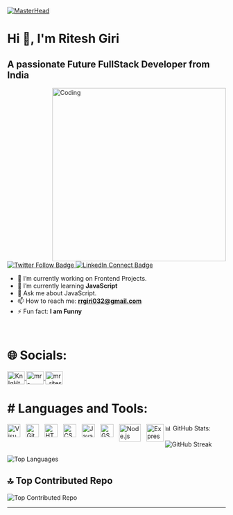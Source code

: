 [![MasterHead](https://firebasestorage.googleapis.com/v0/b/flexi-coding.appspot.com/o/dempgi7-520f8d5f-63d4-4453-8822-dbc149ae27f8.gif?alt=media&token=91c0c7b2-93c3-4029-b011-1a8703c5730d)](your-profile-link)

# Hi 👋, I'm Ritesh Giri
## A passionate Future FullStack Developer from India

<img align="right" alt="Coding" width="400" src="https://cdn.dribbble.com/users/1162077/screenshots/3848914/programmer.gif">

<p align="left"> 
  <a href="https://twitter.com/@KnIgHtG11697565" target="blank">
    <img src="https://img.shields.io/twitter/follow/KnIgHtG11697565?logo=twitter&style=for-the-badge" alt="Twitter Follow Badge" />
  </a>
  <a href="https://www.linkedin.com/in/ritesh-giri-b8b770242" target="_blank">
    <img src="https://img.shields.io/badge/Connect%20with%20Me-0077B5?style=for-the-badge&logo=linkedin" alt="LinkedIn Connect Badge" />
  </a>
</p>



- 🔭 I’m currently working on Frontend Projects.
- 🌱 I’m currently learning **JavaScript**
- 💬 Ask me about JavaScript.
- 📫 How to reach me: **rrgiri032@gmail.com**
- ⚡ Fun fact: **I am Funny**

<br>

<h1>🌐 Socials:</h1>
<p align="left">
  <a href="https://twitter.com/KnIgHtG11697565" target="_blank">
    <img align="center" src="https://raw.githubusercontent.com/rahuldkjain/github-profile-readme-generator/master/src/images/icons/Social/twitter.svg" alt="KnIgHtG11697565" height="30" width="40" />
  </a>
  <a href="https://www.linkedin.com/in/ritesh-giri-b8b770242/" target="_blank">
    <img align="center" src="https://raw.githubusercontent.com/rahuldkjain/github-profile-readme-generator/master/src/images/icons/Social/linked-in-alt.svg" alt="mr-ritesh-giri" height="30" width="40" />
  </a>
  <a href="https://instagram.com/mr_ritesh_giri" target="_blank">
    <img align="center" src="https://raw.githubusercontent.com/rahuldkjain/github-profile-readme-generator/master/src/images/icons/Social/instagram.svg" alt="mr_ritesh_giri" height="30" width="40" />
  </a>
</p>

<h1># Languages and Tools:</h1>
<img align="left" alt="Visual Studio Code" width="30px" src="https://cdn.jsdelivr.net/gh/devicons/devicon/icons/vscode/vscode-original.svg" style="padding-right:10px;" />
<img align="left" alt="Git" width="30px" src="https://cdn.jsdelivr.net/gh/devicons/devicon/icons/git/git-original.svg" style="padding-right:10px;" />
<img align="left" alt="HTML5" width="30px" src="https://cdn.jsdelivr.net/gh/devicons/devicon/icons/html5/html5-original.svg" style="padding-right:10px;" />
<img align="left" alt="CSS3" width="30px" src="https://cdn.jsdelivr.net/gh/devicons/devicon/icons/css3/css3-original.svg" style="padding-right:10px;" />
<img align="left" alt="JavaScript" width="30px" src="https://cdn.jsdelivr.net/gh/devicons/devicon/icons/javascript/javascript-original.svg" style="padding-right:10px;" />
<img align="left" alt="GSAP" width="30px" src="https://cdn.worldvectorlogo.com/logos/gsap-greensock.svg" style="padding-right:10px;" />
<img align="left" alt="Node.js" width="50px" height="40px" src="https://upload.wikimedia.org/wikipedia/commons/d/d9/Node.js_logo.svg" style="padding-right:10px;" />
<img align="left" alt="Express.js" width="40px" src="data:image/svg+xml,%3Csvg xmlns='http://www.w3.org/2000/svg' viewBox='0 0 128 128'%3E%3Cpath fill='%23FFFFFF' d='M22.266 20.969c-.55-.484-1.39-.652-2.215-.432-2.961.646-3.705 3.971-1.629 6.078 1.068 1.073 2.682 1.098 3.744-.1 1.108-1.222 1.727-2.924.811-4.546zm83.999 84.623c-2.963.662-5.941 1.324-8.914 1.988-1.253.279-2.515.519-3.77.813-.469-2.552-.91-5.052-1.38-7.549.569-.135 1.073-.207 1.577-.35.48-.142.941-.357 1.457-.558 2.738-1.157 3.62-2.825 3.619-5.755 0-3.393-1.67-5.138-4.917-5.138-1.044.007-2.091.044-3.134.1-4.012-10.01-15.932-14.68-25.838-8.76-7.83 5.53-7.986 15.362-2.17 21.953 3.814 4.92 9.533 7.4 16.34 7.18 3.07-.097 6.123-.62 9.158-1.136 3.177-.546 5.961-2.035 8.52-4.217 3.784-3.136 4.675-7.642 2.364-12.08-1.38-2.55-3.4-4.168-6.21-4.768-3.275-.668-6.596-.883-9.936-.476-2.55.357-4.815 1.24-6.864 2.692-2.153 1.61-3.458 3.927-3.824 6.655-.021 1.6.008 3.204-.042 4.8-1.088 5.314-4.42 8.368-9.706 9.162-4.625.678-9.12-.578-12.582-3.96-3.456-3.383-5.38-7.56-5.6-12.325-.198-4.268.668-8.39 2.935-12.123 3.52-5.24 8.47-8.38 14.964-9.435 5.51-.954 11.037-.662 16.564.342 3.07.465 6.085 1.206 9.05 2.244 2.972.857 5.7 2.23 8.215 4.244 2.243 1.8 3.655 4.14 4.244 6.9.823 3.07.847 6.16.063 9.208-.962 3.398-2.945 6.156-6.207 8.295-3.8 2.61-7.986 3.71-12.562 3.344-4.986-.381-9.198-2.498-12.637-6.39-4.383-5.002-4.96-10.87-2.292-17.227 2.31-5.2 6.333-8.675 11.668-10.408 6.49-2.106 13.095-2.084 19.65.17 3.478 1.006 6.624 2.597 9.486 5.16 2.862 2.562 4.548 5.916 5.022 10.07.465 4.188-.464 7.98-2.763 11.425-.074.108-.176.21-.25.325.2-.09.37-.155.52-.245 4.16-2.378 6.673-5.882 7.513-10.42.044-.245.118-.485.118-.73 0-2.006-1.13-3.4-2.816-4.573-2.875-1.932-6.102-2.67-9.593-2.585-5.432.15-10.26 2.342-14.35 6.232-2.467 2.22-4.29 4.96-5.578 8.1-2.06 4.846-2.23 9.884-.54 14.935 1.668 5.758 4.696 10.757 9.903 14.956 5.78 4.607 12.657 6.76 20.16 6.503 5.608-.194 10.978-2.09 15.9-5.73 3.154-2.343 5.56-5.33 7.166-8.73 1.28-2.73 1.92-5.53 1.92-8.405 0-3.74-.893-7.203-2.73-10.4-.63-1.217-1.362-2.376-2.238-3.402-1.196-1.418-2.618-2.608-4.223-3.55-2.08-1.144-4.356-1.88-6.713-2.268-3.68-.616-7.375-.503-11.063.344-5.505 1.23-9.967 4.075-13.403 8.292-3.91 5.087-5.68 11.17-5.242 17.712.483 7.95 4.42 14.79 10.637 20.356 4.33 3.82 9.225 6.9 14.833 9.043 5.96 2.305

</a>
<br>
<br>

# 📊 GitHub Stats:
 
![GitHub Streak](https://github-readme-streak-stats.herokuapp.com/?user=mr-ritesh-giri&theme=dark&hide_border=false)<br/>
<br>
![Top Languages](https://github-readme-stats.vercel.app/api/top-langs/?username=mr-ritesh-giri&theme=dark&hide_border=false&include_all_commits=false&count_private=false&layout=compact)

## 🔝 Top Contributed Repo
![Top Contributed Repo](https://github-contributor-stats.vercel.app/api?username=mr-ritesh-giri&limit=5&theme=tokyonight&combine_all_yearly_contributions=true)

<!-- [![](https://visitcount.itsvg.in/api?id=mr-ritesh-giri&label=Profile%20Views&color=12&icon=5&pretty=false)](https://visitcount.itsvg.in)-->

---





